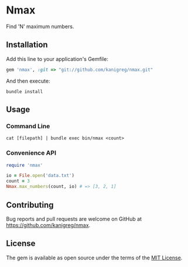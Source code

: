 # Nmax

Find 'N' maximum numbers.

## Installation

Add this line to your application's Gemfile:

```ruby
gem 'nmax', :git => "git://github.com/kanigreg/nmax.git"
```

And then execute:

```shell
bundle install
```

## Usage

### Command Line

```shell
cat [filepath] | bundle exec bin/nmax <count>
```

### Convenience API

```ruby
require 'nmax'

io = File.open('data.txt')
count = 3
Nmax.max_numbers(count, io) # => [3, 2, 1]
```

## Contributing

Bug reports and pull requests are welcome on GitHub at https://github.com/kanigreg/nmax.

## License

The gem is available as open source under the terms of the [MIT License](https://opensource.org/licenses/MIT).
